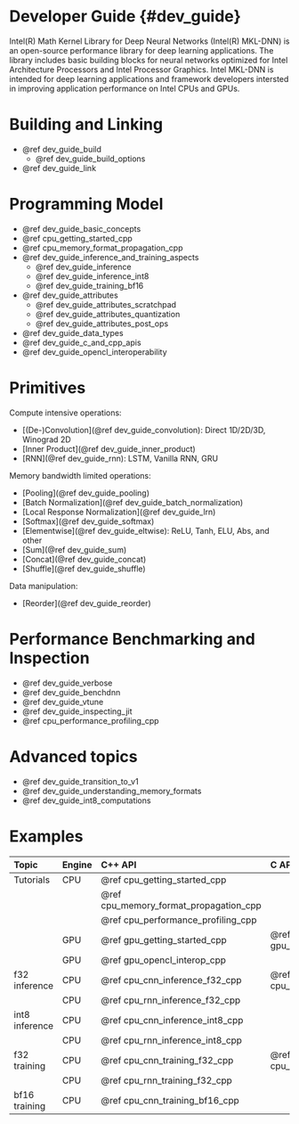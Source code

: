 Developer Guide {#dev_guide}
============================

Intel(R) Math Kernel Library for Deep Neural Networks (Intel(R) MKL-DNN) is an
open-source performance library for deep learning applications. The library
includes basic building blocks for neural networks optimized
for Intel Architecture Processors and Intel Processor Graphics.
Intel MKL-DNN is intended for deep learning applications and framework
developers intersted in improving application performance
on Intel CPUs and GPUs.

# Building and Linking

 * @ref dev_guide_build
    * @ref dev_guide_build_options
 * @ref dev_guide_link

# Programming Model

 * @ref dev_guide_basic_concepts
 * @ref cpu_getting_started_cpp
 * @ref cpu_memory_format_propagation_cpp
 * @ref dev_guide_inference_and_training_aspects
   * @ref dev_guide_inference
   * @ref dev_guide_inference_int8
   * @ref dev_guide_training_bf16
 * @ref dev_guide_attributes
   * @ref dev_guide_attributes_scratchpad
   * @ref dev_guide_attributes_quantization
   * @ref dev_guide_attributes_post_ops
 * @ref dev_guide_data_types
 * @ref dev_guide_c_and_cpp_apis
 * @ref dev_guide_opencl_interoperability


# Primitives

Compute intensive operations:
 * [(De-)Convolution](@ref dev_guide_convolution): Direct 1D/2D/3D, Winograd 2D
 * [Inner Product](@ref dev_guide_inner_product)
 * [RNN](@ref dev_guide_rnn): LSTM, Vanilla RNN, GRU

Memory bandwidth limited operations:
 * [Pooling](@ref dev_guide_pooling)
 * [Batch Normalization](@ref dev_guide_batch_normalization)
 * [Local Response Normalization](@ref dev_guide_lrn)
 * [Softmax](@ref dev_guide_softmax)
 * [Elementwise](@ref dev_guide_eltwise): ReLU, Tanh, ELU, Abs, and other
 * [Sum](@ref dev_guide_sum)
 * [Concat](@ref dev_guide_concat)
 * [Shuffle](@ref dev_guide_shuffle)

Data manipulation:
 * [Reorder](@ref dev_guide_reorder)


# Performance Benchmarking and Inspection

 * @ref dev_guide_verbose
 * @ref dev_guide_benchdnn
 * @ref dev_guide_vtune
 * @ref dev_guide_inspecting_jit
 * @ref cpu_performance_profiling_cpp

# Advanced topics

 * @ref dev_guide_transition_to_v1
 * @ref dev_guide_understanding_memory_formats
 * @ref dev_guide_int8_computations

# Examples

| Topic          | Engine   | C++ API                                | C API                        |
| :----          | :---     | :----                                  | :---                         |
| Tutorials      | CPU      | @ref cpu_getting_started_cpp           |                              |
|                |          | @ref cpu_memory_format_propagation_cpp |                              |
|                |          | @ref cpu_performance_profiling_cpp     |                              |
|                | GPU      | @ref gpu_getting_started_cpp           | @ref gpu_getting_started_c   |
|                | GPU      | @ref gpu_opencl_interop_cpp            | 			          |
| f32 inference  | CPU      | @ref cpu_cnn_inference_f32_cpp         | @ref cpu_cnn_inference_f32_c |
|                | CPU      | @ref cpu_rnn_inference_f32_cpp         |                              |
| int8 inference | CPU      | @ref cpu_cnn_inference_int8_cpp        |                              |
|                | CPU      | @ref cpu_rnn_inference_int8_cpp        |                              |
| f32 training   | CPU      | @ref cpu_cnn_training_f32_cpp          | @ref cpu_cnn_training_f32_c  |
|                | CPU      | @ref cpu_rnn_training_f32_cpp          |                              |
| bf16 training  | CPU      | @ref cpu_cnn_training_bf16_cpp         |                              |
